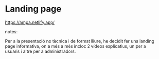# Landing page

<https://ampa.netlify.app/>

notes:

Per a la presentació no tècnica i de format lliure, he decidit fer una landing page informativa, on a més a més incloc 2 vídeos explicatius, un per a usuaris i altre per a administradors.
